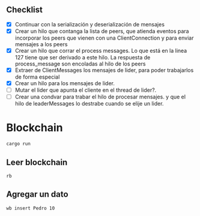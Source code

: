 ## Checklist

- [X] Continuar con la serialización y deserialización de mensajes
- [X] Crear un hilo que contanga la lista de peers, que atienda eventos para incorporar los peers que vienen con una ClientConnection y para enviar mensajes a los peers
- [X] Crear un hilo que corrar el process messages. Lo que está en la linea 127 tiene que ser derivado a este hilo.
La respuesta de process_message son encoladas al hilo de los peers
- [X] Extraer de ClientMessages los mensajes de lider, para poder trabajarlos de forma especial
- [X] Crear un hilo para los mensajes de lider.
- [ ] Mutar el lider que apunta el cliente en el thread de lider?.
- [ ] Crear una condvar para trabar el hilo de procesar mensajes. y que el hilo de leaderMessages lo destrabe cuando se elije un lider.

# Blockchain

```
cargo run
```

## Leer blockchain

```
rb
```

## Agregar un dato

```
wb insert Pedro 10
```
